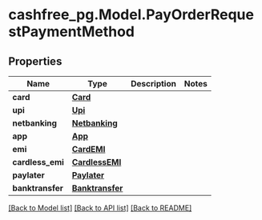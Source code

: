 # cashfree_pg.Model.PayOrderRequestPaymentMethod

## Properties

Name | Type | Description | Notes
------------ | ------------- | ------------- | -------------
**card** | [**Card**](Card.md) |  | 
**upi** | [**Upi**](Upi.md) |  | 
**netbanking** | [**Netbanking**](Netbanking.md) |  | 
**app** | [**App**](App.md) |  | 
**emi** | [**CardEMI**](CardEMI.md) |  | 
**cardless_emi** | [**CardlessEMI**](CardlessEMI.md) |  | 
**paylater** | [**Paylater**](Paylater.md) |  | 
**banktransfer** | [**Banktransfer**](Banktransfer.md) |  | 

[[Back to Model list]](../README.md#documentation-for-models) [[Back to API list]](../README.md#documentation-for-api-endpoints) [[Back to README]](../README.md)

